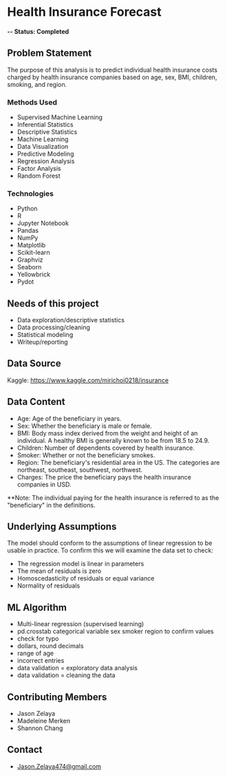 # Health Insurance Forecast

#### -- Status: Completed

## Problem Statement
The purpose of this analysis is to predict individual health insurance costs charged by health insurance companies based on age, sex, BMI, children, smoking, and region.

### Methods Used
* Supervised Machine Learning
* Inferential Statistics
* Descriptive Statistics
* Machine Learning
* Data Visualization
* Predictive Modeling
* Regression Analysis
* Factor Analysis
* Random Forest

### Technologies
* Python
* R
* Jupyter Notebook
* Pandas
* NumPy
* Matplotlib
* Scikit-learn
* Graphviz
* Seaborn
* Yellowbrick
* Pydot

## Needs of this project
* Data exploration/descriptive statistics
* Data processing/cleaning
* Statistical modeling
* Writeup/reporting

## Data Source
Kaggle: https://www.kaggle.com/mirichoi0218/insurance

## Data Content
* Age: Age of the beneficiary in years.
* Sex: Whether the beneficiary is male or female.
* BMI: Body mass index derived from the weight and height of an individual. A healthy BMI is generally known to be from 18.5 to 24.9.
* Children: Number of dependents covered by health insurance.
* Smoker: Whether or not the beneficiary smokes.
* Region: The beneficiary's residential area in the US. The categories are northeast, southeast, southwest, northwest.
* Charges: The price the beneficiary pays the health insurance companies in USD.

**Note: The individual paying for the health insurance is referred to as the "beneficiary" in the definitions.

## Underlying Assumptions
The model should conform to the assumptions of linear regression to be usable in practice. To confirm this we  will examine the data set to check:
* The regression model is linear in parameters
* The mean of residuals is zero
* Homoscedasticity of residuals or equal variance
* Normality of residuals

## ML Algorithm
* Multi-linear regression (supervised learning)
* pd.crosstab categorical variable sex smoker region to confirm values
* check for typo
* dollars, round decimals
* range of age
* incorrect entries
* data validation = exploratory data analysis
* data validation = cleaning the data

## Contributing Members
* Jason Zelaya
* Madeleine Merken
* Shannon Chang

## Contact
* Jason.Zelaya474@gmail.com